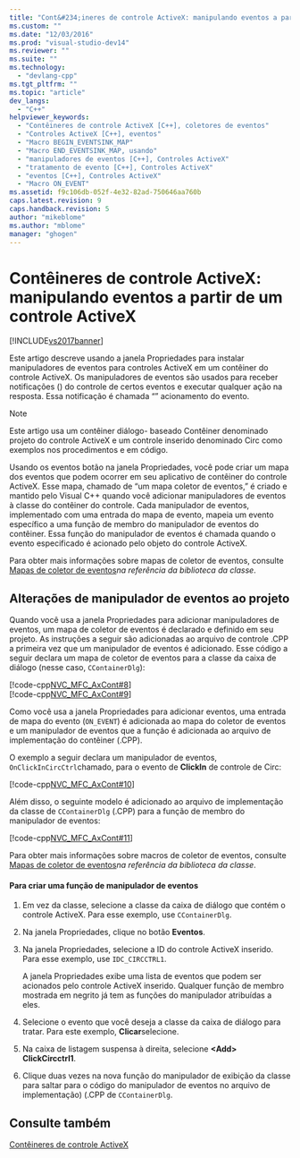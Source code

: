 ```yaml
---
title: "Cont&#234;ineres de controle ActiveX: manipulando eventos a partir de um controle ActiveX | Microsoft Docs"
ms.custom: ""
ms.date: "12/03/2016"
ms.prod: "visual-studio-dev14"
ms.reviewer: ""
ms.suite: ""
ms.technology: 
  - "devlang-cpp"
ms.tgt_pltfrm: ""
ms.topic: "article"
dev_langs: 
  - "C++"
helpviewer_keywords: 
  - "Contêineres de controle ActiveX [C++], coletores de eventos"
  - "Controles ActiveX [C++], eventos"
  - "Macro BEGIN_EVENTSINK_MAP"
  - "Macro END_EVENTSINK_MAP, usando"
  - "manipuladores de eventos [C++], Controles ActiveX"
  - "tratamento de evento [C++], Controles ActiveX"
  - "eventos [C++], Controles ActiveX"
  - "Macro ON_EVENT"
ms.assetid: f9c106db-052f-4e32-82ad-750646aa760b
caps.latest.revision: 9
caps.handback.revision: 5
author: "mikeblome"
ms.author: "mblome"
manager: "ghogen"
---
```

# Cont&#234;ineres de controle ActiveX: manipulando eventos a partir de um controle ActiveX
[!INCLUDE[vs2017banner](../assembler/inline/includes/vs2017banner.md)]

Este artigo descreve usando a janela Propriedades para instalar manipuladores de eventos para controles ActiveX em um contêiner do controle ActiveX.  Os manipuladores de eventos são usados para receber notificações \(\) do controle de certos eventos e executar qualquer ação na resposta.  Essa notificação é chamada “” acionamento do evento.  
  
> [!NOTE]
>  Este artigo usa um contêiner diálogo\- baseado Contêiner denominado projeto do controle ActiveX e um controle inserido denominado Circ como exemplos nos procedimentos e em código.  
  
 Usando os eventos botão na janela Propriedades, você pode criar um mapa dos eventos que podem ocorrer em seu aplicativo de contêiner do controle ActiveX.  Esse mapa, chamado de “um mapa coletor de eventos,” é criado e mantido pelo Visual C\+\+ quando você adicionar manipuladores de eventos à classe do contêiner do controle.  Cada manipulador de eventos, implementado com uma entrada do mapa de evento, mapeia um evento específico a uma função de membro do manipulador de eventos do contêiner.  Essa função do manipulador de eventos é chamada quando o evento especificado é acionado pelo objeto do controle ActiveX.  
  
 Para obter mais informações sobre mapas de coletor de eventos, consulte [Mapas de coletor de eventos](../mfc/reference/event-sink-maps.md)*na referência da biblioteca da classe*.  
  
##  <a name="_core_event_handler_modifications_to_the_project"></a> Alterações de manipulador de eventos ao projeto  
 Quando você usa a janela Propriedades para adicionar manipuladores de eventos, um mapa de coletor de eventos é declarado e definido em seu projeto.  As instruções a seguir são adicionadas ao arquivo de controle .CPP a primeira vez que um manipulador de eventos é adicionado.  Esse código a seguir declara um mapa de coletor de eventos para a classe da caixa de diálogo \(nesse caso, `CContainerDlg`\):  
  
 [!code-cpp[NVC_MFC_AxCont#8](../mfc/codesnippet/CPP/activex-control-containers-handling-events-from-an-activex-control_1.cpp)]  
[!code-cpp[NVC_MFC_AxCont#9](../mfc/codesnippet/CPP/activex-control-containers-handling-events-from-an-activex-control_2.cpp)]  
  
 Como você usa a janela Propriedades para adicionar eventos, uma entrada de mapa do evento \(`ON_EVENT`\) é adicionada ao mapa do coletor de eventos e um manipulador de eventos que a função é adicionada ao arquivo de implementação do contêiner \(.CPP\).  
  
 O exemplo a seguir declara um manipulador de eventos, `OnClickInCircCtrl`chamado, para o evento de **ClickIn** de controle de Circ:  
  
 [!code-cpp[NVC_MFC_AxCont#10](../mfc/codesnippet/CPP/activex-control-containers-handling-events-from-an-activex-control_3.cpp)]  
  
 Além disso, o seguinte modelo é adicionado ao arquivo de implementação da classe de `CContainerDlg` \(.CPP\) para a função de membro do manipulador de eventos:  
  
 [!code-cpp[NVC_MFC_AxCont#11](../mfc/codesnippet/CPP/activex-control-containers-handling-events-from-an-activex-control_4.cpp)]  
  
 Para obter mais informações sobre macros de coletor de eventos, consulte [Mapas de coletor de eventos](../mfc/reference/event-sink-maps.md)*na referência da biblioteca da classe*.  
  
#### Para criar uma função de manipulador de eventos  
  
1.  Em vez da classe, selecione a classe da caixa de diálogo que contém o controle ActiveX.  Para esse exemplo, use `CContainerDlg`.  
  
2.  Na janela Propriedades, clique no botão **Eventos**.  
  
3.  Na janela Propriedades, selecione a ID do controle ActiveX inserido.  Para esse exemplo, use `IDC_CIRCCTRL1`.  
  
     A janela Propriedades exibe uma lista de eventos que podem ser acionados pelo controle ActiveX inserido.  Qualquer função de membro mostrada em negrito já tem as funções do manipulador atribuídas a eles.  
  
4.  Selecione o evento que você deseja a classe da caixa de diálogo para tratar.  Para este exemplo, **Clicar**selecione.  
  
5.  Na caixa de listagem suspensa à direita, selecione **\<Add\> ClickCircctrl1**.  
  
6.  Clique duas vezes na nova função do manipulador de exibição da classe para saltar para o código do manipulador de eventos no arquivo de implementação\) \(.CPP de `CContainerDlg`.  
  
## Consulte também  
 [Contêineres de controle ActiveX](../mfc/activex-control-containers.md)